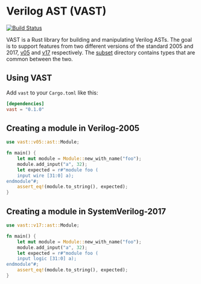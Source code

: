 # Verilog AST (VAST)


[![Build Status](https://github.com/vegaluisjose/vast/workflows/Build%20and%20Test/badge.svg?branch=master)](https://github.com/vegaluisjose/vast/actions)

VAST is a Rust library for building and manipulating Verilog ASTs. The goal is to support features from two different versions of the standard 2005 and 2017, [v05](https://github.com/vegaluisjose/vast/tree/master/src/v05) and [v17](https://github.com/vegaluisjose/vast/tree/master/src/v17) respectively. The [subset](https://github.com/vegaluisjose/vast/tree/master/src/subset) directory contains types that are common between the two.

## Using VAST

Add `vast` to your `Cargo.toml` like this:
```toml
[dependencies]
vast = "0.1.0"
```

## Creating a module in Verilog-2005

```rust
use vast::v05::ast::Module;

fn main() {
    let mut module = Module::new_with_name("foo");
    module.add_input("a", 32);
    let expected = r#"module foo (
    input wire [31:0] a);
endmodule"#;
    assert_eq!(module.to_string(), expected);
}
```

## Creating a module in SystemVerilog-2017

```rust
use vast::v17::ast::Module;

fn main() {
    let mut module = Module::new_with_name("foo");
    module.add_input("a", 32);
    let expected = r#"module foo (
    input logic [31:0] a);
endmodule"#;
    assert_eq!(module.to_string(), expected);
}
```
